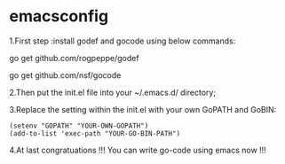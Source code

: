 # emacsconfig

1.First step :install godef and gocode using below commands:

  go get github.com/rogpeppe/godef
  
  go get github.com/nsf/gocode
  
2.Then put the init.el file into your ~/.emacs.d/ directory;

3.Replace the setting within the init.el with your own GoPATH and GoBIN:

    (setenv "GOPATH" "YOUR-OWN-GOPATH") 
    (add-to-list 'exec-path "YOUR-GO-BIN-PATH")

4.At last congratuations !!! You can write go-code using emacs now !!!

